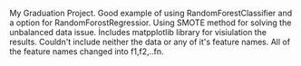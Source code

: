 My Graduation Project. Good example of using RandomForestClassifier and a option for RandomForostRegressior. Using SMOTE method for solving the unbalanced data issue. İncludes matpplotlib library for visiulation the results. Couldn't include neither the data or any of it's feature names. All of the feature names changed into f1,f2,..fn.
